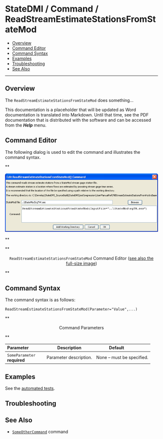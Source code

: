 # StateDMI / Command / ReadStreamEstimateStationsFromStateMod #

* [Overview](#overview)
* [Command Editor](#command-editor)
* [Command Syntax](#command-syntax)
* [Examples](#examples)
* [Troubleshooting](#troubleshooting)
* [See Also](#see-also)

-------------------------

## Overview ##

The `ReadStreamEstimateStationsFromStateMod` does something...

This documentation is a placeholder that will be updated as Word documentation is translated into Markdown.
Until that time, see the PDF documentation that is distributed with the software and can be accessed
from the ***Help*** menu.

## Command Editor ##

The following dialog is used to edit the command and illustrates the command syntax.

**<p style="text-align: center;">
![ReadStreamEstimateStationsFromStateMod](ReadStreamEstimateStationsFromStateMod.png)
</p>**

**<p style="text-align: center;">
`ReadStreamEstimateStationsFromStateMod` Command Editor (<a href="../ReadStreamEstimateStationsFromStateMod.png">see also the full-size image</a>)
</p>**

## Command Syntax ##

The command syntax is as follows:

```text
ReadStreamEstimateStationsFromStateMod(Parameter="Value",...)
```
**<p style="text-align: center;">
Command Parameters
</p>**

| **Parameter**&nbsp;&nbsp;&nbsp;&nbsp;&nbsp;&nbsp;&nbsp;&nbsp;&nbsp;&nbsp;&nbsp;&nbsp; | **Description** | **Default**&nbsp;&nbsp;&nbsp;&nbsp;&nbsp;&nbsp;&nbsp;&nbsp;&nbsp;&nbsp; |
| --------------|-----------------|----------------- |
|`SomeParameter`<br>**required**|Parameter description.|None – must be specified.|

## Examples ##

See the [automated tests](https://github.com/OpenCDSS/cdss-app-statedmi-test/tree/master/test/regression/commands/ReadStreamEstimateStationsFromStateMod).

## Troubleshooting ##

## See Also ##

* [`SomeOtherCommand`](../SomeOtherCommand/SomeOtherCommand) command
